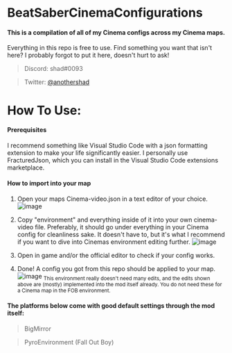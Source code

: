 # BeatSaberCinemaConfigurations
#### This is a compilation of all of my Cinema configs across my Cinema maps. 

Everything in this repo is free to use. Find something you want that isn't here? I probably forgot to put it here, doesn't hurt to ask!
> Discord: shad#0093

> Twitter: [@anothershad](https://twitter.com/anothershad)

# **How To Use:** 

#### Prerequisites

I recommend something like Visual Studio Code with a json formatting extension to make your life significantly easier. I personally use FracturedJson, which you can install in the Visual Studio Code extensions marketplace.

#### How to import into your map

1. Open your maps Cinema-video.json in a text editor of your choice. 
![image](https://user-images.githubusercontent.com/122078713/225520764-6e590cdf-07ce-4906-8371-9f8705e424a4.png)

2. Copy "environment" and everything inside of it into your own cinema-video file. Preferably, it should go under everything in your Cinema config for cleanliness sake. It doesn't have to, but it's what I recommend if you want to dive into Cinemas environment editing further. 
![image](https://user-images.githubusercontent.com/122078713/225520872-102781aa-fe10-450d-9b5a-378ddcc32a97.png)

3. Open in game and/or the official editor to check if your config works.
4. Done! A config you got from this repo should be applied to your map. 
![image](https://user-images.githubusercontent.com/122078713/225521171-35ab1c2f-d28d-4649-9627-83145d01231a.png)
<sub> This environment really doesn't need many edits, and the edits shown above are (mostly) implemented into the mod itself already. You do not need these for a Cinema map in the FOB environment.<sub>



#### The platforms below come with good default settings through the mod itself:
 > BigMirror 
 
 > PyroEnvironment (Fall Out Boy)
